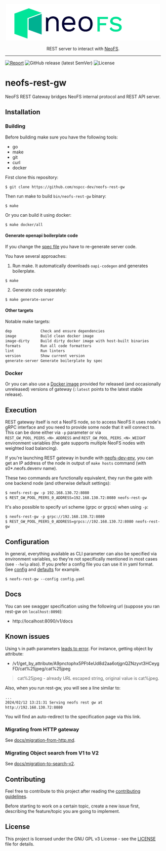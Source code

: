 <p align="center">
<img src="./.github/logo.svg" width="500px" alt="NeoFS">
</p>
<p align="center">
  REST server to interact with <a href="https://fs.neo.org">NeoFS</a>.
</p>

---
[![Report](https://goreportcard.com/badge/github.com/nspcc-dev/neofs-rest-gw)](https://goreportcard.com/report/github.com/nspcc-dev/neofs-rest-gw)
![GitHub release (latest SemVer)](https://img.shields.io/github/v/release/nspcc-dev/neofs-rest-gw?sort=semver)
![License](https://img.shields.io/github/license/nspcc-dev/neofs-rest-gw.svg?style=popout)

# neofs-rest-gw

NeoFS REST Gateway bridges NeoFS internal protocol and REST API server.

## Installation

### Building

Before building make sure you have the following tools:

* go
* make
* git
* curl
* docker

First clone this repository:

```shell
$ git clone https://github.com/nspcc-dev/neofs-rest-gw
```

Then run make to build `bin/neofs-rest-gw` binary:

```shell
$ make
```

Or you can build it using docker:

```shell
$ make docker/all
```

#### Generate openapi boilerplate code

If you change the [spec file](./spec/rest.yaml) you have to re-generate server code.

You have several approaches:

1. Run make. It automatically downloads `oapi-codegen` and generates boilerplate.

```shell
$ make
```

2. Generate code separately:

```shell
$ make generate-server
```

#### Other targets

Notable make targets:

```
dep             Check and ensure dependencies
image           Build clean docker image
image-dirty     Build dirty docker image with host-built binaries
formats         Run all code formatters
lint            Run linters
version         Show current version
generate-server Generate boilerplate by spec
```

### Docker

Or you can also use a [Docker image](https://hub.docker.com/r/nspccdev/neofs-rest-gw) provided for released
(and occasionally unreleased) versions of gateway (`:latest` points to the latest stable release).

## Execution

REST gateway itself is not a NeoFS node, so to access NeoFS it uses node's gRPC interface and you need to provide some
node that it will connect to. This can be done either via `-p` parameter or via `REST_GW_POOL_PEERS_<N>_ADDRESS` and
`REST_GW_POOL_PEERS_<N>_WEIGHT` environment variables (the gate supports multiple NeoFS nodes with weighted load balancing).

If you're launching REST gateway in bundle with [neofs-dev-env](https://github.com/nspcc-dev/neofs-dev-env), you can get
an IP address of the node in output of `make hosts` command
(with s0*.neofs.devenv name).

These two commands are functionally equivalent, they run the gate with one backend node (and otherwise default
settings):

```shell
$ neofs-rest-gw -p 192.168.130.72:8080
$ REST_GW_POOL_PEERS_0_ADDRESS=192.168.130.72:8080 neofs-rest-gw
```

It's also possible to specify uri scheme (grpc or grpcs) when using `-p`:

```shell
$ neofs-rest-gw -p grpc://192.168.130.72:8080
$ REST_GW_POOL_PEERS_0_ADDRESS=grpcs://192.168.130.72:8080 neofs-rest-gw
```

## Configuration

In general, everything available as CLI parameter can also be specified via environment variables, so they're not
specifically mentioned in most cases (see `--help` also). If you prefer a config file you can use it in yaml format.
See [config](./config/config.yaml) and [defaults](./docs/gate-configuration.md) for example.

```shell
$ neofs-rest-gw --config config.yaml
```

## Docs

You can see swagger specification using the following url
(suppose you ran rest-gw on `localhost:8090`):

* http://localhost:8090/v1/docs

## Known issues

Using `%` in path parameters [leads to error](https://github.com/nspcc-dev/neofs-rest-gw/issues/195). For instance, getting object by attribute:
* /v1/get_by_attribute/A9pnctophx5PFt4eUd8d2aa6otjgnQZNzyvt3HCeygFD/cat%25jpeg/cat%25jpeg

> cat%25jpeg - already URL escaped string, original value is cat%jpeg.

Also, when you run rest-gw, you will see a line similar to:
```shell
...
2024/02/12 13:21:31 Serving neofs rest gw at http://192.168.130.72:8080
```
You will find an auto-redirect to the specification page via this link.

### Migrating from HTTP gateway

See [docs/migration-from-http.md](./docs/migration-from-http.md).

### Migrating  Object search from V1 to V2

See [docs/migration-to-search-v2](./docs/migration-to-search-v2.md).

## Contributing

Feel free to contribute to this project after reading the [contributing guidelines](CONTRIBUTING.md).

Before starting to work on a certain topic, create a new issue first, describing
the feature/topic you are going to implement.

## License

This project is licensed under the GNU GPL v3 License -
see the [LICENSE](LICENSE) file for details.
